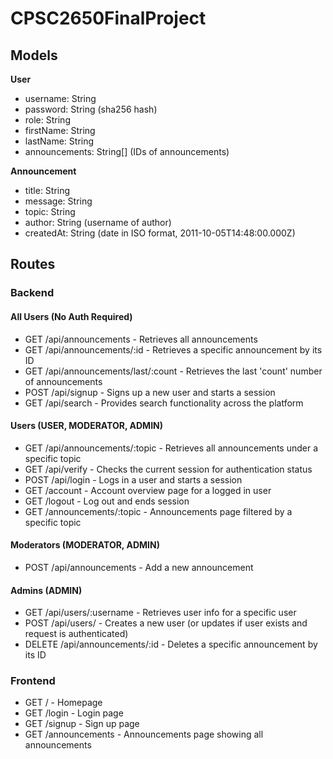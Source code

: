 # CPSC2650FinalProject

## Models

**User**
- username: String
- password: String (sha256 hash)
- role: String
- firstName: String
- lastName: String
- announcements: String[] (IDs of announcements)

**Announcement**
- title: String
- message: String
- topic: String
- author: String (username of author)
- createdAt: String (date in ISO format, 2011-10-05T14:48:00.000Z)

## Routes

### Backend

#### All Users (No Auth Required)
- GET /api/announcements - Retrieves all announcements
- GET /api/announcements/:id - Retrieves a specific announcement by its ID
- GET /api/announcements/last/:count - Retrieves the last 'count' number of announcements
- POST /api/signup - Signs up a new user and starts a session
- GET /api/search - Provides search functionality across the platform

#### Users (USER, MODERATOR, ADMIN)
- GET /api/announcements/:topic - Retrieves all announcements under a specific topic
- GET /api/verify - Checks the current session for authentication status
- POST /api/login - Logs in a user and starts a session
- GET /account - Account overview page for a logged in user
- GET /logout - Log out and ends session
- GET /announcements/:topic - Announcements page filtered by a specific topic

#### Moderators (MODERATOR, ADMIN)
- POST /api/announcements - Add a new announcement

#### Admins (ADMIN)
- GET /api/users/:username - Retrieves user info for a specific user
- POST /api/users/ - Creates a new user (or updates if user exists and request is authenticated)
- DELETE /api/announcements/:id - Deletes a specific announcement by its ID

### Frontend
- GET / - Homepage
- GET /login - Login page
- GET /signup - Sign up page
- GET /announcements - Announcements page showing all announcements
